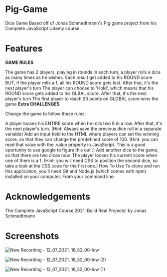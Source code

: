 # Pig-Game
Dice Game Based off of Jonas Schmedtmann's Pig game project from his Complete JavaScript Udemy course. 

# Features
**GAME RULES**

The game has 2 players, playing in rounds
In each turn, a player rolls a dice as many times as he wishes. Each result get added to his ROUND score
BUT, if the player rolls a 1, all his ROUND score gets lost. After that, it's the next player's turn
The player can choose to 'Hold', which means that his ROUND score gets added to his GLBAL score. After that, it's the next player's turn
The first player to reach 20 points on GLOBAL score wins the game
**Extra CHALLENGES**

Change the game to follow these rules:

A player looses his ENTIRE score when he rolls two 6 in a row. After that, it's the next player's turn. (Hint: Always save the previous dice roll in a separate variable)
Add an input field to the HTML where players can set the winning score, so that they can change the predefined score of 100. (Hint: you can read that value with the .value property in JavaScript. This is a good oportunity to use google to figure this out :)
Add another dice to the game, so that there are two dices now. The player looses his current score when one of them is a 1. (Hint: you will need CSS to position the second dice, so take a look at the CSS code for the first one.)
How To Use
To clone and run this application, you'll need Git and Node.js (which comes with npm) installed on your computer. From your command line:

# Acknowledgements
The Complete JavaScript Course 2021: Build Real Projects! by Jonas Schmedtmann

# Screenshots

![New Recording - 12_07_2021, 16_52_00-low](https://user-images.githubusercontent.com/82145186/125252734-a8d06900-e333-11eb-9c6e-dba3f0d1ea67.gif)

![New Recording - 12_07_2021, 16_52_00-low (2)](https://user-images.githubusercontent.com/82145186/125253369-4d52ab00-e334-11eb-8145-19cea76b3e52.gif)

![New Recording - 12_07_2021, 16_52_00-low (1)](https://user-images.githubusercontent.com/82145186/125252940-dfa67f00-e333-11eb-8f1a-b50e559105ce.gif)

